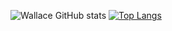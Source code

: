 ![Wallace GitHub stats](https://github-readme-stats.vercel.app/api?username=wallaceSF&count_private=true&show_icons=true&theme=dark)
[![Top Langs](https://github-readme-stats.vercel.app/api/top-langs/?username=wallaceSF&layout=compact&theme=dark)](https://github.com/wallaceSF)
